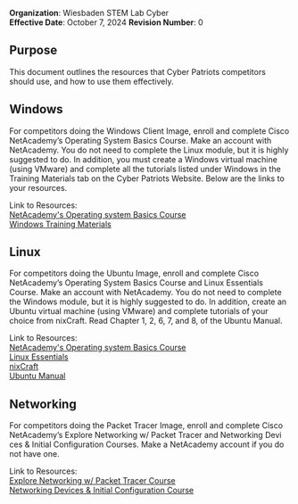 **Organization**: Wiesbaden STEM Lab Cyber  
**Effective Date**: October 7, 2024						**Revision Number**: 0

Purpose  
---

This document outlines the resources that Cyber Patriots competitors should use, and how to use them effectively.

Windows  
---

For competitors doing the Windows Client Image, enroll and complete Cisco NetAcademy’s Operating System Basics Course. Make an account with NetAcademy. You do not need to complete the Linux module, but it is highly suggested to do. In addition, you must create a Windows virtual machine (using VMware) and complete all the tutorials listed under Windows in the Training Materials tab on the Cyber Patriots Website. Below are the links to your resources.

Link to Resources:  
[NetAcademy's Operating system Basics Course](https://www.netacad.com/courses/operating-systems-basics?courseLang=en-US&instance_id=1507ebea-325f-4526-9a18-1a7bc74e5261)  
[Windows Training Materials](https://www.uscyberpatriot.org/competition/training-materials/windows)

Linux  
---

For competitors doing the Ubuntu Image, enroll and complete Cisco NetAcademy’s Operating System Basics Course and Linux Essentials Course. Make an account with NetAcademy. You do not need to complete the Windows module, but it is highly suggested to do. In addition, create an Ubuntu virtual machine (using VMware) and complete tutorials of your choice from nixCraft. Read Chapter 1, 2, 6, 7, and 8, of the Ubuntu Manual. 

Link to Resources:  
[NetAcademy's Operating system Basics Course](https://www.netacad.com/courses/operating-systems-basics?courseLang=en-US&instance_id=1507ebea-325f-4526-9a18-1a7bc74e5261)  
[Linux Essentials](https://www.netacad.com/courses/linux-essentials?courseLang=en-US)  
[nixCraft](https://www.cyberciti.biz/faq/)  
[Ubuntu Manual](https://files.ubuntu-manual.org/manuals/getting-started-with-ubuntu/16.04/en_US/screen/Getting%20Started%20with%20Ubuntu%2016.04.pdf)

Networking  
---

For competitors doing the Packet Tracer Image, enroll and complete Cisco NetAcademy’s Explore Networking w/ Packet Tracer​​ and Networking Devi​​ces & Initial Configuration Courses. Make a NetAcademy account if you do not have one.

Link to Resources:  
[Explore Networking w/ Packet Tracer Course](https://www.netacad.com/courses/exploring-networking-cisco-packet-tracer?courseLang=en-US&instance_id=c12fe80a-9dde-4244-883d-8e58d9f56792)  
[Networking Devices & Initial Configuration Course](https://www.netacad.com/courses/networking-devices-and-initial-configuration?courseLang=en-US&instance_id=0ec89836-dba1-4496-9fe0-50a3f7a00045)